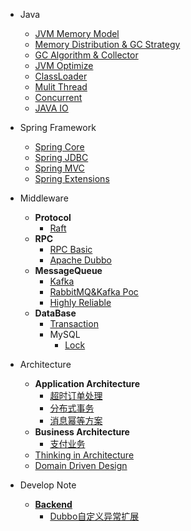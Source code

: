 * Java
    * [JVM Memory Model](java/jvm_memory_model.md)
    * [Memory Distribution & GC Strategy](java/jvm_distribution_strategy.md)
    * [GC Algorithm & Collector](java/jvm_gc.md)
    * [JVM Optimize](java/jvm_optimize.md)
    * [ClassLoader](java/classloader.md)
    * [Mulit Thread](java/mulit_thread.md)
    * [Concurrent](java/concurrent.md)
    * [JAVA IO](java/java_io.md)

* Spring Framework
    * [Spring Core](springframework/spring_core.md)
    * [Spring JDBC](springframework/spring_jdbc.md)
    * [Spring MVC](springframework/spring_mvc.md)
    * [Spring Extensions](springframework/spring_extensions.md)

* Middleware
    * **Protocol**
        * [Raft](./middleware/protocol/raft/raft.md)
    * **RPC**
        * [RPC Basic](middleware/rpc/rpc_basic.md)
        * [Apache Dubbo](middleware/rpc/apache_dubbo.md)
    * **MessageQueue**
        * [Kafka](middleware/message_queue/kafka.md)
        * [RabbitMQ&Kafka Poc](middleware/message_queue/rabbitmq_kafka_poc.md)
        * [Highly Reliable](middleware/message_queue/highly_reliable_mq.md)
    * **DataBase**
        * [Transaction](middleware/database/transaction.md)
        * MySQL
            * [Lock](middleware/database/mysql/lock.md)

* Architecture
    * **Application Architecture**
        * [超时订单处理](./architecture/application/order_timeout/order_timeout.md)
        * [分布式事务](./architecture/application/distribution_transaction/distribution_transaction.md)
        * [消息幂等方案](./architecture/application/message_idempotent/message_idempotent.md)
    * **Business Architecture**
        * [支付业务](./architecture/business/payment/payment_architecture.md)
    * [Thinking in Architecture](architecture/thinking_in_architecture.md)
    * [Domain Driven Design](architecture/ddd/arch_ddd.md)

* Develop Note
    * [**Backend**](./develop_note/backend/backend.md)
        * [Dubbo自定义异常扩展](./develop_note/backend/dubbo_exception_enhance.md)